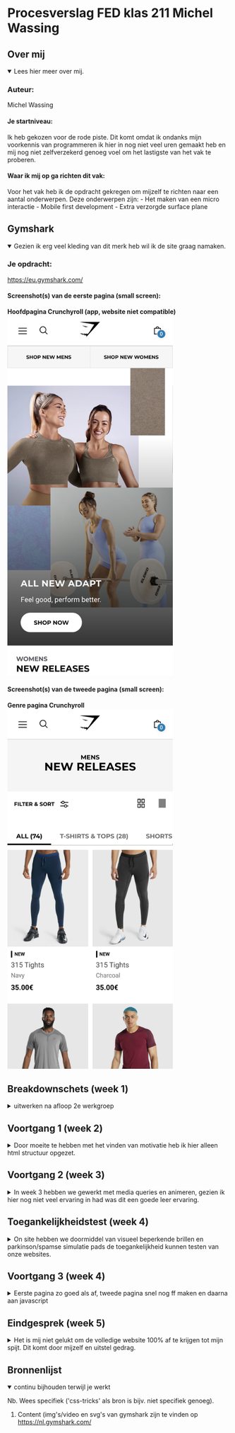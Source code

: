# Procesverslag FED klas 211 Michel Wassing

## Over mij

<details open>
<summary>Lees hier meer over mij.</summary>

### Auteur:
Michel Wassing

#### Je startniveau:
Ik heb gekozen voor de rode piste. Dit komt omdat ik ondanks mijn voorkennis van programmeren ik hier in nog niet veel uren gemaakt heb en mij nog niet zelfverzekerd genoeg voel om het lastigste van het vak te proberen. 

#### Waar ik mij op ga richten dit vak:
Voor het vak heb ik de opdracht gekregen om mijzelf te richten naar een aantal onderwerpen. Deze onderwerpen zijn:
    - Het maken van een micro interactie
    - Mobile first development
    - Extra verzorgde surface plane 
</details>





## Gymshark

<details open>
<summary>Gezien ik erg veel kleding van dit merk heb wil ik de site graag namaken.</summary>

### Je opdracht:
https://eu.gymshark.com/

#### Screenshot(s) van de eerste pagina (small screen): 
**Hoofdpagina Crunchyroll (app, website niet compatible)**  
<img src="images/imgs not for site/home.png" width="375px" alt="Home scherm">

#### Screenshot(s) van de tweede pagina (small screen):
**Genre pagina Crunchyroll**  
<img src="images/imgs not for site/maleshop.png" width="375px" alt="Mannen winkel pagina">
 
</details>





## Breakdownschets (week 1)

<details>
<summary>uitwerken na afloop 2e werkgroep</summary>

### de hele pagina: 
<img src="images/imgs not for site/breakdown_schets_home.png" width="375px" alt="breakdown van de hele home pagina">

### Scherm 2: 
<img src="images/imgs not for site/Artboard_Copy.png" width="375px" alt="breakdown van een dynamisch deel">

### Menu (home) collapsed: 
<img src="images/imgs not for site/menu_collapsed.png" width="375px" alt="breakdown van een dynamisch deel">

</details>





## Voortgang 1 (week 2)

<details>
<summary>Door moeite te hebben met het vinden van motivatie heb ik hier alleen html structuur opgezet.</summary>

### Stand van zaken
Structuur html is goed gelukt, wat minder goed ging was het toevoegen van css

### Verslag van meeting
hier na afloop snel de uitkomsten van de meeting vastleggen

- "Begin met css anders kan je geen goede feedback krijgen"

</details>

## Voortgang 2 (week 3)

<details>
<summary>In week 3 hebben we gewerkt met media queries en animeren, gezien ik hier nog niet veel ervaring in had was dit een goede leer ervaring. </summary>

### Stand van zaken
Verder ben ik nog niet verder gegaan met huiswerk aangezien ik met vormgeving ik behoorlijk moeite had.


### Verslag van meeting
hier na afloop snel de uitkomsten van de meeting vastleggen

- "je moet nu wel echt een inhaal slag maken anders ga je het misschien niet halen"

</details>

## Toegankelijkheidstest (week 4)

<details>
<summary> On site hebben we doormiddel van visueel beperkende brillen en parkinson/spamse simulatie pads de toegankelijkheid kunnen testen van onze websites.</summary>

### Bevindingen
Nauwkeurig moeten klikken op buttons
leesbaarheid

#### Nauwkeurigheid
Té kleine click area's voor mensen die parkinson en/of spasmes. Het kan soms erg moeilijk kan zijn voor mensen met deze aandoening om de buttons/links goed aan te klikken.

Door middel van het toevoegen van javascript om click area's te vergroten kan dit probleem opgelost worden.


#### Leesbaarheid
In mijn geval was de leesbaarheid goed, door de juiste lettergroottes en diktes was het goed te lezen door de visueel beperkende simulatie brillen.

#### Tabben door de browser 
Alle a'tjes en buttons waren goed gebruikt aldus was het mogelijk om door de gehele pagina te navigeren zonder muis te gebruiken.

</details>

## Voortgang 3 (week 4)

<details>
<summary>Eerste pagina zo goed als af, tweede pagina snel nog ff maken en daarna aan javascript</summary>

### Stand van zaken
Ik ben er bijna, ik moet nog wel even mijn states en buttons toevoegen en dan zit het er zo goed als op.

### Verslag van meeting
hier na afloop snel de uitkomsten van de meeting vastleggen

- menu maken
- states toevoegen aan buttons
- niet vergeten tweede pagina

</details>





## Eindgesprek (week 5)

<details>
<summary>Het is mij niet gelukt om de volledige website 100% af te krijgen tot mijn spijt. Dit komt door mijzelf en uitstel gedrag.</summary>

### Stand van zaken
Een laatste inhaal slag gemaakt, dit was echter niet goed genoeg het gebruik van states missen nog en het menu werkt niet helemaal.

### Screenshot(s)

<img src="images/1.png" width="375px" alt="screenshots website">
<img src="images/2.png" width="375px" alt="screenshots website">
<img src="images/3.png" width="375px" alt="screenshots website">
<img src="images/4.png" width="375px" alt="screenshots website">
<img src="images/5.png" width="375px" alt="screenshots website">
<img src="images/6.png" width="375px" alt="screenshots website">
<img src="images/7.png" width="375px" alt="screenshots website">
<img src="images/8.png" width="375px" alt="screenshots website">
<img src="images/9.png" width="375px" alt="screenshots website">
<img src="images/10.png" width="375px" alt="screenshots website">

</details>





## Bronnenlijst

<details open>
<summary>continu bijhouden terwijl je werkt</summary>

Nb. Wees specifiek ('css-tricks' als bron is bijv. niet specifiek genoeg).

1. Content (img's/video en svg's van gymshark zijn te vinden op 
https://nl.gymshark.com/

</details>